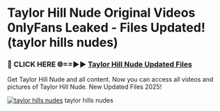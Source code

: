 # Taylor Hill Nude Original Videos 0nlyFans Leaked - Files Updated! (taylor hills nudes)

<h3>🔴 CLICK HERE 🌐==►► <a href="https://tinyurl.com/2p9ay9w9" rel="nofollow">Taylor Hill Nude Updated Files</a></h3>

Get Taylor Hill Nude and all content. Now you can access all videos and pictures of Taylor Hill Nude. New Updated Files 2025!

[![taylor hills nudes](https://i.imgur.com/KQgVmj3.gif)](https://tinyurl.com/2p9ay9w9)
taylor hills nudes